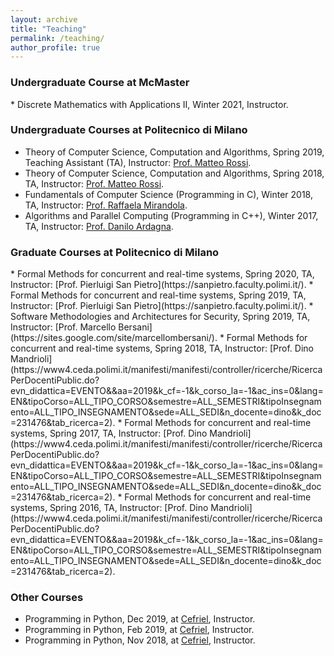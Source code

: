 ```yaml
---
layout: archive
title: "Teaching"
permalink: /teaching/
author_profile: true
---
```


<h3>Undergraduate Course at McMaster</h3>
* Discrete Mathematics with Applications II, Winter 2021, Instructor.

<h3>Undergraduate Courses at Politecnico di Milano</h3>

* Theory of Computer Science, Computation and Algorithms, Spring 2019, Teaching Assistant (TA), Instructor: [Prof. Matteo Rossi](https://www4.ceda.polimi.it/manifesti/manifesti/controller/ricerche/RicercaPerDocentiPublic.do?EVN_PRODOTTI=evento&k_doc=143828&lang=EN&polij_device_category=DESKTOP&__pj0=0&__pj1=1e82f3bc28c8f9325c2112a7112cbad2).
* Theory of Computer Science, Computation and Algorithms, Spring 2018, TA, Instructor: [Prof. Matteo Rossi](https://www4.ceda.polimi.it/manifesti/manifesti/controller/ricerche/RicercaPerDocentiPublic.do?EVN_PRODOTTI=evento&k_doc=143828&lang=EN&polij_device_category=DESKTOP&__pj0=0&__pj1=1e82f3bc28c8f9325c2112a7112cbad2).
* Fundamentals of Computer Science (Programming in C), Winter 2018, TA, Instructor: [Prof. Raffaela Mirandola](https://mirandola.faculty.polimi.it/).
* Algorithms and Parallel Computing (Programming in C++), Winter 2017, TA, Instructor: [Prof. Danilo Ardagna](https://ardagna.faculty.polimi.it/).

<h3>Graduate Courses at Politecnico di Milano</h3>
* Formal Methods for concurrent and real-time systems, Spring 2020, TA, Instructor: [Prof. Pierluigi San Pietro](https://sanpietro.faculty.polimi.it/).
* Formal Methods for concurrent and real-time systems, Spring 2019, TA, Instructor: [Prof. Pierluigi San Pietro](https://sanpietro.faculty.polimi.it/).
* Software Methodologies and Architectures for Security, Spring 2019, TA, Instructor: [Prof. Marcello Bersani](https://sites.google.com/site/marcellombersani/).
* Formal Methods for concurrent and real-time systems, Spring 2018, TA, Instructor: [Prof. Dino Mandrioli](https://www4.ceda.polimi.it/manifesti/manifesti/controller/ricerche/RicercaPerDocentiPublic.do?evn_didattica=EVENTO&&aa=2019&k_cf=-1&k_corso_la=-1&ac_ins=0&lang=EN&tipoCorso=ALL_TIPO_CORSO&semestre=ALL_SEMESTRI&tipoInsegnamento=ALL_TIPO_INSEGNAMENTO&sede=ALL_SEDI&n_docente=dino&k_doc=231476&tab_ricerca=2).
* Formal Methods for concurrent and real-time systems, Spring 2017, TA, Instructor: [Prof. Dino Mandrioli](https://www4.ceda.polimi.it/manifesti/manifesti/controller/ricerche/RicercaPerDocentiPublic.do?evn_didattica=EVENTO&&aa=2019&k_cf=-1&k_corso_la=-1&ac_ins=0&lang=EN&tipoCorso=ALL_TIPO_CORSO&semestre=ALL_SEMESTRI&tipoInsegnamento=ALL_TIPO_INSEGNAMENTO&sede=ALL_SEDI&n_docente=dino&k_doc=231476&tab_ricerca=2).
* Formal Methods for concurrent and real-time systems, Spring 2016, TA, Instructor: [Prof. Dino Mandrioli](https://www4.ceda.polimi.it/manifesti/manifesti/controller/ricerche/RicercaPerDocentiPublic.do?evn_didattica=EVENTO&&aa=2019&k_cf=-1&k_corso_la=-1&ac_ins=0&lang=EN&tipoCorso=ALL_TIPO_CORSO&semestre=ALL_SEMESTRI&tipoInsegnamento=ALL_TIPO_INSEGNAMENTO&sede=ALL_SEDI&n_docente=dino&k_doc=231476&tab_ricerca=2).

<h3>Other Courses</h3>

* Programming in Python, Dec 2019, at [Cefriel](https://www.cefriel.com/it/), Instructor.
* Programming in Python, Feb 2019, at [Cefriel](https://www.cefriel.com/it/), Instructor.
* Programming in Python, Nov 2018, at [Cefriel](https://www.cefriel.com/it/), Instructor.




<script async src="https://www.googletagmanager.com/gtag/js?id=G-22E0C3YSYV"></script> <script> window.dataLayer = window.dataLayer || []; function gtag(){dataLayer.push(arguments);} gtag('js', new Date()); gtag('config', 'G-22E0C3YSYV'); </script>
